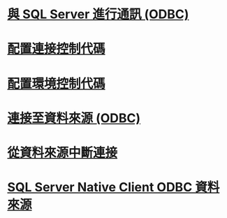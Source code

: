 # [與 SQL Server 進行通訊 (ODBC)](communicating-with-sql-server-odbc.md)
# [配置連接控制代碼](allocating-a-connection-handle.md)
# [配置環境控制代碼](allocating-an-environment-handle.md)
# [連接至資料來源 (ODBC)](connecting-to-a-data-source-odbc.md)
# [從資料來源中斷連接](disconnecting-from-a-data-source.md)
# [SQL Server Native Client ODBC 資料來源](sql-server-native-client-odbc-data-sources.md)
